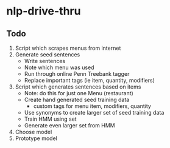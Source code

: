 # nlp-drive-thru

## Todo
1. Script which scrapes menus from internet
2. Generate seed sentences
    - Write sentences
    - Note which menu was used
    - Run through online Penn Treebank tagger
    - Replace important tags (ie item, quantity, modifiers)
3. Script which generates sentences based on items
    - Note: do this for just one Menu (restaurant)
    - Create hand generated seed training data
      - custom tags for menu item, modifiers, quantity
    - Use synonyms to create larger set of seed training data
    - Train HMM using set
    - Generate even larger set from HMM
4. Choose model
5. Prototype model
